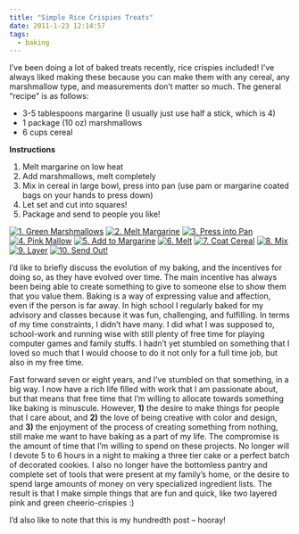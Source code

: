 ```yaml
---
title: "Simple Rice Crispies Treats"
date: 2011-1-23 12:14:57
tags:
  - baking
---
```



I’ve been doing a lot of baked treats recently, rice crispies included! I’ve always liked making these because you can make them with any cereal, any marshmallow type, and measurements don’t matter so much. The general “recipe” is as follows:

- 3-5 tablespoons margarine (I usually just use half a stick, which is 4)
- 1 package (10 oz) marshmallows
- 6 cups cereal

**Instructions**

1. Melt margarine on low heat
2. Add marshmallows, melt completely
3. Mix in cereal in large bowl, press into pan (use pam or margarine coated bags on your hands to press down)
4. Let set and cut into squares!
5. Package and send to people you like!

[![](http://www.vsoch.com/blog/wp-content/uploads/2011/01/1.-Green-Marshmallows-150x150.jpg "1. Green Marshmallows")](http://www.vsoch.com/blog/wp-content/uploads/2011/01/1.-Green-Marshmallows.jpg) [![](http://www.vsoch.com/blog/wp-content/uploads/2011/01/2.-Melt-Margarine-150x150.jpg "2. Melt Margarine")](http://www.vsoch.com/blog/wp-content/uploads/2011/01/2.-Melt-Margarine.jpg) [![](http://www.vsoch.com/blog/wp-content/uploads/2011/01/3.-Press-into-Pan-150x150.jpg "3. Press into Pan")](http://www.vsoch.com/blog/wp-content/uploads/2011/01/3.-Press-into-Pan.jpg) [![](http://www.vsoch.com/blog/wp-content/uploads/2011/01/4.-Pink-Mallow-150x150.jpg "4. Pink Mallow")](http://www.vsoch.com/blog/wp-content/uploads/2011/01/4.-Pink-Mallow.jpg) [![](http://www.vsoch.com/blog/wp-content/uploads/2011/01/5.-Add-to-Margarine-150x150.jpg "5. Add to Margarine")](http://www.vsoch.com/blog/wp-content/uploads/2011/01/5.-Add-to-Margarine.jpg) [![](http://www.vsoch.com/blog/wp-content/uploads/2011/01/6.-Melt-150x150.jpg "6. Melt")](http://www.vsoch.com/blog/wp-content/uploads/2011/01/6.-Melt.jpg) [![](http://www.vsoch.com/blog/wp-content/uploads/2011/01/7.-Coat-Cereal-150x150.jpg "7. Coat Cereal")](http://www.vsoch.com/blog/wp-content/uploads/2011/01/7.-Coat-Cereal.jpg) [![](http://www.vsoch.com/blog/wp-content/uploads/2011/01/9.-Mix-150x150.jpg "8. Mix")](http://www.vsoch.com/blog/wp-content/uploads/2011/01/9.-Mix.jpg) [![](http://www.vsoch.com/blog/wp-content/uploads/2011/01/10.-Layer-150x150.jpg "9. Layer")](http://www.vsoch.com/blog/wp-content/uploads/2011/01/10.-Layer.jpg) [![](http://www.vsoch.com/blog/wp-content/uploads/2011/01/Send-Out-150x150.jpg "10. Send Out!")](http://www.vsoch.com/blog/wp-content/uploads/2011/01/Send-Out.jpg)

[](http://www.vsoch.com/blog/wp-content/uploads/2011/01/Send-Out.jpg)

I’d like to briefly discuss the evolution of my baking, and the incentives for doing so, as they have evolved over time. The main incentive has always been being able to create something to give to someone else to show them that you value them. Baking is a way of expressing value and affection, even if the person is far away. In high school I regularly baked for my advisory and classes because it was fun, challenging, and fulfilling. In terms of my time constraints, I didn’t have many. I did what I was supposed to, school-work and running wise with still plenty of free time for playing computer games and family stuffs. I hadn’t yet stumbled on something that I loved so much that I would choose to do it not only for a full time job, but also in my free time.

Fast forward seven or eight years, and I’ve stumbled on that something, in a big way. I now have a rich life filled with work that I am passionate about, but that means that free time that I’m willing to allocate towards something like baking is minuscule. However, **1)** the desire to make things for people that I care about, and **2)** the love of being creative with color and design, and **3)** the enjoyment of the process of creating something from nothing, still make me want to have baking as a part of my life. The compromise is the amount of time that I’m willing to spend on these projects. No longer will I devote 5 to 6 hours in a night to making a three tier cake or a perfect batch of decorated cookies. I also no longer have the bottomless pantry and complete set of tools that were present at my family’s home, or the desire to spend large amounts of money on very specialized ingredient lists. The result is that I make simple things that are fun and quick, like two layered pink and green cheerio-crispies :)

I’d also like to note that this is my hundredth post – hooray!


